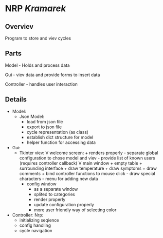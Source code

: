 # NRP _Kramarek_

## Overviev

Program to store and viev cycles

## Parts

Model - Holds and process data

Gui - viev data and provide forms to insert data

Controller - handles user interaction

## Details

- Model:
  - Json Model:
    + load from json file
    + export to json file
    - cycle representation (as class)
    - establish dict structure for model
    - helper function for accessing data
- Gui:
  - Tkinter viev:
    V welcome screen:
        + renders properly
        - separate global configuration to chose model and viev
        - provide list of known users (requires controller callback)
    V main window
        + empty table
        + surrounding interface
        + draw temperature
        + draw symptoms
        + draw comments
        + bind controller functions to mouse click
        - draw special characters
        - menu for adding new data
    + config window
        + as a separate window
        + splited to categories
        + render properly
        + update configuration properly
        - more user friendly way of selecting color
- Controller:
  Nrp:
    + initializing seqience
    - config handling
    - cycle navigation

